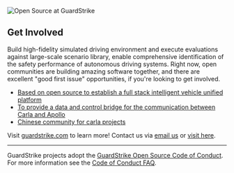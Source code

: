 ![Open Source at GuardStrike](https://github.com/JarvisOpenAI/.github/blob/main/images/open-at-autonomous.png) 

## Get Involved
Build high-fidelity simulated driving environment and execute evaluations against large-scale scenario library, enable comprehensive identification of the safety performance of autonomous driving systems.
Right now, open communities are building amazing software together, and there are excellent "good first issue" opportunities, if you're looking to get involved.

* [Based on open source to establish a full stack intelligent vehicle unified platform](https://www.carsmos.ai/projects/)
* [To provide a data and control bridge for the communication between Carla and Apollo](https://github.com/guardstrikelab/carla_apollo_bridge)
* [Chinese community for carla projects](https://carla.org.cn/#/)

Visit [guardstrike.com](https://guardstrike.com/?lang=en) to learn more! Contact us via <a href="mailto:labs@guardstrike.com">email us</a> or [visit here](https://www.guardstrike.com/index.html#contact).

----

GuardStrike projects adopt the [GuardStrike Open Source Code of Conduct](https://guardstrike.com/tech.html). For more information see the [Code of Conduct FAQ](https://bbs.carla.org.cn/).
